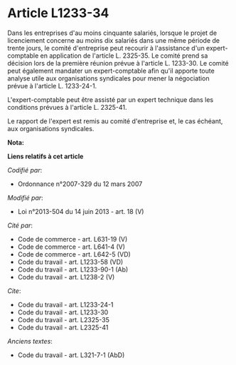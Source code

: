 # Article L1233-34

Dans les entreprises d'au moins cinquante salariés, lorsque le projet de licenciement concerne au moins dix salariés dans une
même période de trente jours, le comité d'entreprise peut recourir à l'assistance d'un expert-comptable en application de
l'article L. 2325-35. Le comité prend sa décision lors de la première réunion prévue à l'article L. 1233-30. Le comité peut
également mandater un expert-comptable afin qu'il apporte toute analyse utile aux organisations syndicales pour mener la
négociation prévue à l'article L. 1233-24-1. 

L'expert-comptable peut être assisté par un expert technique dans les conditions prévues à l'article L. 2325-41. 

Le rapport de l'expert est remis au comité d'entreprise et, le cas échéant, aux organisations syndicales.

**Nota:**



**Liens relatifs à cet article**

_Codifié par_:

  - Ordonnance n°2007-329 du 12 mars 2007

_Modifié par_:

  - Loi n°2013-504 du 14 juin 2013 - art. 18 (V)

_Cité par_:

  - Code de commerce - art. L631-19 (V)
  - Code de commerce - art. L641-4 (V)
  - Code de commerce - art. L642-5 (VD)
  - Code du travail - art. L1233-58 (VD)
  - Code du travail - art. L1233-90-1 (Ab)
  - Code du travail - art. L1238-2 (V)

_Cite_:

  - Code du travail - art. L1233-24-1
  - Code du travail - art. L1233-30
  - Code du travail - art. L2325-35
  - Code du travail - art. L2325-41

_Anciens textes_:

  - Code du travail - art. L321-7-1 (AbD)

